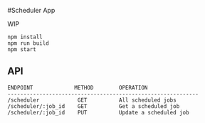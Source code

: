 #Scheduler App

WIP

```
npm install
npm run build
npm start
```

API
---

    ENDPOINT             METHOD        OPERATION
    ------------------------------------------------------------
    /scheduler            GET          All scheduled jobs
    /scheduler/:job_id    GET          Get a scheduled job
    /scheduler/:job_id    PUT          Update a scheduled job

